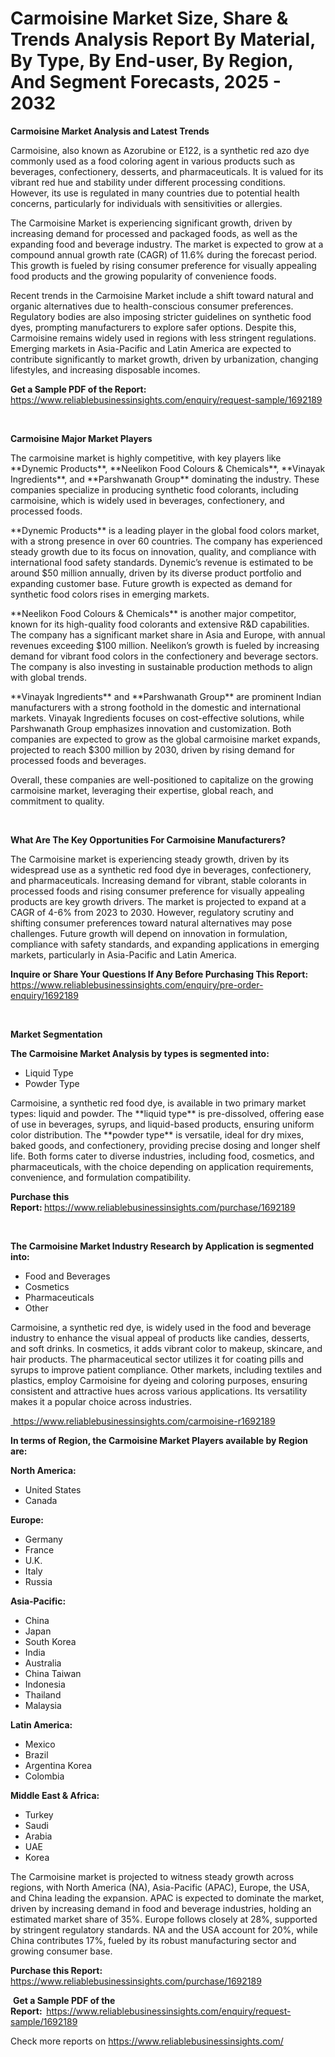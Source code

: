 <p><h1>Carmoisine Market Size, Share & Trends Analysis Report By Material, By Type, By End-user, By Region, And Segment Forecasts, 2025 - 2032</h1></p><p><strong>Carmoisine Market Analysis and Latest Trends</strong></p>
<p><p>Carmoisine, also known as Azorubine or E122, is a synthetic red azo dye commonly used as a food coloring agent in various products such as beverages, confectionery, desserts, and pharmaceuticals. It is valued for its vibrant red hue and stability under different processing conditions. However, its use is regulated in many countries due to potential health concerns, particularly for individuals with sensitivities or allergies.</p><p>The Carmoisine Market is experiencing significant growth, driven by increasing demand for processed and packaged foods, as well as the expanding food and beverage industry. The market is expected to grow at a compound annual growth rate (CAGR) of 11.6% during the forecast period. This growth is fueled by rising consumer preference for visually appealing food products and the growing popularity of convenience foods.</p><p>Recent trends in the Carmoisine Market include a shift toward natural and organic alternatives due to health-conscious consumer preferences. Regulatory bodies are also imposing stricter guidelines on synthetic food dyes, prompting manufacturers to explore safer options. Despite this, Carmoisine remains widely used in regions with less stringent regulations. Emerging markets in Asia-Pacific and Latin America are expected to contribute significantly to market growth, driven by urbanization, changing lifestyles, and increasing disposable incomes.</p></p>
<p><strong>Get a Sample PDF of the Report:&nbsp;</strong> <a href="https://www.reliablebusinessinsights.com/enquiry/request-sample/1692189?utm_campaign=2132&utm_medium=2&utm_source=Github&utm_content=ia&utm_term=26012025&utm_id=carmoisine">https://www.reliablebusinessinsights.com/enquiry/request-sample/1692189</a></p>
<p>&nbsp;</p>
<p><strong>Carmoisine Major Market Players</strong></p>
<p><p>The carmoisine market is highly competitive, with key players like **Dynemic Products**, **Neelikon Food Colours & Chemicals**, **Vinayak Ingredients**, and **Parshwanath Group** dominating the industry. These companies specialize in producing synthetic food colorants, including carmoisine, which is widely used in beverages, confectionery, and processed foods.</p><p>**Dynemic Products** is a leading player in the global food colors market, with a strong presence in over 60 countries. The company has experienced steady growth due to its focus on innovation, quality, and compliance with international food safety standards. Dynemic’s revenue is estimated to be around $50 million annually, driven by its diverse product portfolio and expanding customer base. Future growth is expected as demand for synthetic food colors rises in emerging markets.</p><p>**Neelikon Food Colours & Chemicals** is another major competitor, known for its high-quality food colorants and extensive R&D capabilities. The company has a significant market share in Asia and Europe, with annual revenues exceeding $100 million. Neelikon’s growth is fueled by increasing demand for vibrant food colors in the confectionery and beverage sectors. The company is also investing in sustainable production methods to align with global trends.</p><p>**Vinayak Ingredients** and **Parshwanath Group** are prominent Indian manufacturers with a strong foothold in the domestic and international markets. Vinayak Ingredients focuses on cost-effective solutions, while Parshwanath Group emphasizes innovation and customization. Both companies are expected to grow as the global carmoisine market expands, projected to reach $300 million by 2030, driven by rising demand for processed foods and beverages.</p><p>Overall, these companies are well-positioned to capitalize on the growing carmoisine market, leveraging their expertise, global reach, and commitment to quality.</p></p>
<p>&nbsp;</p>
<p><strong>What Are The Key Opportunities For Carmoisine Manufacturers?</strong></p>
<p><p>The Carmoisine market is experiencing steady growth, driven by its widespread use as a synthetic red food dye in beverages, confectionery, and pharmaceuticals. Increasing demand for vibrant, stable colorants in processed foods and rising consumer preference for visually appealing products are key growth drivers. The market is projected to expand at a CAGR of 4-6% from 2023 to 2030. However, regulatory scrutiny and shifting consumer preferences toward natural alternatives may pose challenges. Future growth will depend on innovation in formulation, compliance with safety standards, and expanding applications in emerging markets, particularly in Asia-Pacific and Latin America.</p></p>
<p><strong>Inquire or Share Your Questions If Any Before Purchasing This Report:</strong> <a href="https://www.reliablebusinessinsights.com/enquiry/pre-order-enquiry/1692189?utm_campaign=2132&utm_medium=2&utm_source=Github&utm_content=ia&utm_term=26012025&utm_id=carmoisine">https://www.reliablebusinessinsights.com/enquiry/pre-order-enquiry/1692189</a></p>
<p>&nbsp;</p>
<p><strong>Market Segmentation</strong></p>
<p><strong>The Carmoisine Market Analysis by types is segmented into:</strong></p>
<p><ul><li>Liquid Type</li><li>Powder Type</li></ul></p>
<p><p>Carmoisine, a synthetic red food dye, is available in two primary market types: liquid and powder. The **liquid type** is pre-dissolved, offering ease of use in beverages, syrups, and liquid-based products, ensuring uniform color distribution. The **powder type** is versatile, ideal for dry mixes, baked goods, and confectionery, providing precise dosing and longer shelf life. Both forms cater to diverse industries, including food, cosmetics, and pharmaceuticals, with the choice depending on application requirements, convenience, and formulation compatibility.</p></p>
<p><strong>Purchase this Report:&nbsp;</strong><a href="https://www.reliablebusinessinsights.com/purchase/1692189?utm_campaign=2132&utm_medium=2&utm_source=Github&utm_content=ia&utm_term=26012025&utm_id=carmoisine">https://www.reliablebusinessinsights.com/purchase/1692189</a></p>
<p>&nbsp;</p>
<p><strong>The Carmoisine Market Industry Research by Application is segmented into:</strong></p>
<p><ul><li>Food and Beverages</li><li>Cosmetics</li><li>Pharmaceuticals</li><li>Other</li></ul></p>
<p><p>Carmoisine, a synthetic red dye, is widely used in the food and beverage industry to enhance the visual appeal of products like candies, desserts, and soft drinks. In cosmetics, it adds vibrant color to makeup, skincare, and hair products. The pharmaceutical sector utilizes it for coating pills and syrups to improve patient compliance. Other markets, including textiles and plastics, employ Carmoisine for dyeing and coloring purposes, ensuring consistent and attractive hues across various applications. Its versatility makes it a popular choice across industries.</p></p>
<p><a href="https://www.reliablebusinessinsights.com/carmoisine-r1692189?utm_campaign=2132&utm_medium=2&utm_source=Github&utm_content=ia&utm_term=26012025&utm_id=carmoisine">&nbsp;https://www.reliablebusinessinsights.com/carmoisine-r1692189</a></p>
<p><strong>In terms of Region, the Carmoisine Market Players available by Region are:</strong></p>
<p>
    <p> <strong> North America: </strong>
        <ul>
            <li>United States</li>
            <li>Canada</li>
        </ul>
        </p> 
    <p> <strong> Europe: </strong>
        <ul>
            <li>Germany</li>
            <li>France</li>
            <li>U.K.</li>
            <li>Italy</li>
            <li>Russia</li>
        </ul>
        </p> 
    <p> <strong> Asia-Pacific: </strong>
        <ul>
            <li>China</li>
            <li>Japan</li>
            <li>South Korea</li>
            <li>India</li>
            <li>Australia</li>
            <li>China Taiwan</li>
            <li>Indonesia</li>
            <li>Thailand</li>
            <li>Malaysia</li>
        </ul>
        </p> 
    <p> <strong> Latin America: </strong>
        <ul>
            <li>Mexico</li>
            <li>Brazil</li>
            <li>Argentina Korea</li>
            <li>Colombia</li>
        </ul>
        </p> 
    <p> <strong> Middle East & Africa: </strong>
        <ul>
            <li>Turkey</li>
            <li>Saudi</li>
            <li>Arabia</li>
            <li>UAE</li>
            <li>Korea</li>
        </ul>
    </p>
    </p>
<p><p>The Carmoisine market is projected to witness steady growth across regions, with North America (NA), Asia-Pacific (APAC), Europe, the USA, and China leading the expansion. APAC is expected to dominate the market, driven by increasing demand in food and beverage industries, holding an estimated market share of 35%. Europe follows closely at 28%, supported by stringent regulatory standards. NA and the USA account for 20%, while China contributes 17%, fueled by its robust manufacturing sector and growing consumer base.</p></p>
<p><strong>Purchase this Report: </strong><a href="https://www.reliablebusinessinsights.com/purchase/1692189?utm_campaign=2132&utm_medium=2&utm_source=Github&utm_content=ia&utm_term=26012025&utm_id=carmoisine">https://www.reliablebusinessinsights.com/purchase/1692189</a></p>
<p>&nbsp;<strong>Get a Sample PDF of the Report:&nbsp;&nbsp;</strong><a href="https://www.reliablebusinessinsights.com/enquiry/request-sample/1692189?utm_campaign=2132&utm_medium=2&utm_source=Github&utm_content=ia&utm_term=26012025&utm_id=carmoisine">https://www.reliablebusinessinsights.com/enquiry/request-sample/1692189</a></p>
<p><strong></strong></p>
<p>Check more reports on <a href="https://www.reliablebusinessinsights.com/?utm_campaign=2132&utm_medium=2&utm_source=Github&utm_content=ia&utm_term=26012025&utm_id=carmoisine">https://www.reliablebusinessinsights.com/</a></p>